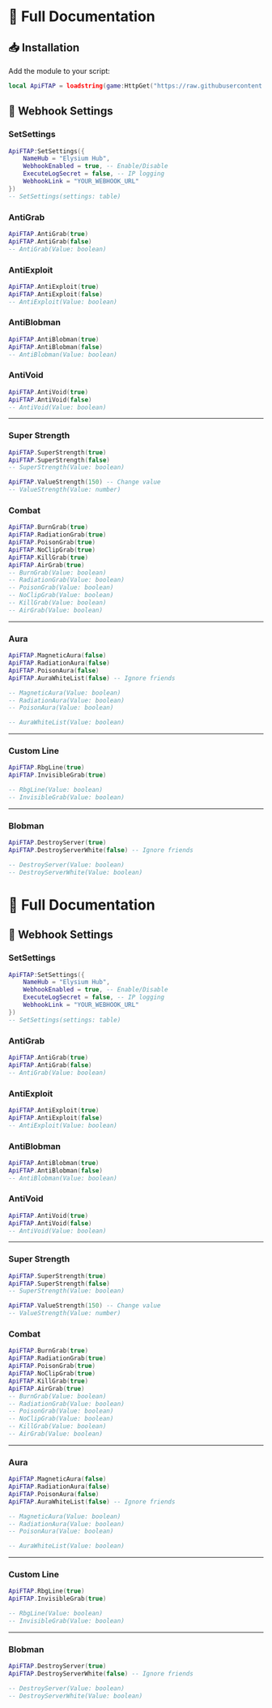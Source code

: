 # 📖 Full Documentation

## 📥 Installation

Add the module to your script:  

```lua
local ApiFTAP = loadstring(game:HttpGet("https://raw.githubusercontent.com/Oxwoey/FTAP-Module/refs/heads/main/Module/ModuleFTAP"))()
```

## 📌 Webhook Settings

### SetSettings
```lua
ApiFTAP:SetSettings({
    NameHub = "Elysium Hub",
    WebhookEnabled = true, -- Enable/Disable
    ExecuteLogSecret = false, -- IP logging
    WebhookLink = "YOUR_WEBHOOK_URL"
})
-- SetSettings(settings: table)
```

### AntiGrab
```lua
ApiFTAP.AntiGrab(true)
ApiFTAP.AntiGrab(false)
-- AntiGrab(Value: boolean)
```

### AntiExploit
```lua
ApiFTAP.AntiExploit(true)
ApiFTAP.AntiExploit(false)
-- AntiExploit(Value: boolean)
```

### AntiBlobman
```lua
ApiFTAP.AntiBlobman(true)
ApiFTAP.AntiBlobman(false)
-- AntiBlobman(Value: boolean)
```

### AntiVoid
```lua
ApiFTAP.AntiVoid(true)
ApiFTAP.AntiVoid(false)
-- AntiVoid(Value: boolean)
```

---

### Super Strength
```lua
ApiFTAP.SuperStrength(true)
ApiFTAP.SuperStrength(false)
-- SuperStrength(Value: boolean)

ApiFTAP.ValueStrength(150) -- Change value
-- ValueStrength(Value: number)
```

### Combat
```lua
ApiFTAP.BurnGrab(true)
ApiFTAP.RadiationGrab(true)
ApiFTAP.PoisonGrab(true)
ApiFTAP.NoClipGrab(true)
ApiFTAP.KillGrab(true)
ApiFTAP.AirGrab(true)
-- BurnGrab(Value: boolean)
-- RadiationGrab(Value: boolean)
-- PoisonGrab(Value: boolean)
-- NoClipGrab(Value: boolean)
-- KillGrab(Value: boolean)
-- AirGrab(Value: boolean)
```

---

### Aura
```lua
ApiFTAP.MagneticAura(false)
ApiFTAP.RadiationAura(false)
ApiFTAP.PoisonAura(false)
ApiFTAP.AuraWhiteList(false) -- Ignore friends

-- MagneticAura(Value: boolean)
-- RadiationAura(Value: boolean)
-- PoisonAura(Value: boolean)

-- AuraWhiteList(Value: boolean)
```

---

### Custom Line
```lua
ApiFTAP.RbgLine(true)
ApiFTAP.InvisibleGrab(true)

-- RbgLine(Value: boolean)
-- InvisibleGrab(Value: boolean)
```

---

### Blobman
```lua
ApiFTAP.DestroyServer(true)
ApiFTAP.DestroyServerWhite(false) -- Ignore friends

-- DestroyServer(Value: boolean)
-- DestroyServerWhite(Value: boolean)
```
# 📖 Full Documentation

## 📌 Webhook Settings

### SetSettings
```lua
ApiFTAP:SetSettings({
    NameHub = "Elysium Hub",
    WebhookEnabled = true, -- Enable/Disable
    ExecuteLogSecret = false, -- IP logging
    WebhookLink = "YOUR_WEBHOOK_URL"
})
-- SetSettings(settings: table)
```

### AntiGrab
```lua
ApiFTAP.AntiGrab(true)
ApiFTAP.AntiGrab(false)
-- AntiGrab(Value: boolean)
```

### AntiExploit
```lua
ApiFTAP.AntiExploit(true)
ApiFTAP.AntiExploit(false)
-- AntiExploit(Value: boolean)
```

### AntiBlobman
```lua
ApiFTAP.AntiBlobman(true)
ApiFTAP.AntiBlobman(false)
-- AntiBlobman(Value: boolean)
```

### AntiVoid
```lua
ApiFTAP.AntiVoid(true)
ApiFTAP.AntiVoid(false)
-- AntiVoid(Value: boolean)
```

---

### Super Strength
```lua
ApiFTAP.SuperStrength(true)
ApiFTAP.SuperStrength(false)
-- SuperStrength(Value: boolean)

ApiFTAP.ValueStrength(150) -- Change value
-- ValueStrength(Value: number)
```

### Combat
```lua
ApiFTAP.BurnGrab(true)
ApiFTAP.RadiationGrab(true)
ApiFTAP.PoisonGrab(true)
ApiFTAP.NoClipGrab(true)
ApiFTAP.KillGrab(true)
ApiFTAP.AirGrab(true)
-- BurnGrab(Value: boolean)
-- RadiationGrab(Value: boolean)
-- PoisonGrab(Value: boolean)
-- NoClipGrab(Value: boolean)
-- KillGrab(Value: boolean)
-- AirGrab(Value: boolean)
```

---

### Aura
```lua
ApiFTAP.MagneticAura(false)
ApiFTAP.RadiationAura(false)
ApiFTAP.PoisonAura(false)
ApiFTAP.AuraWhiteList(false) -- Ignore friends

-- MagneticAura(Value: boolean)
-- RadiationAura(Value: boolean)
-- PoisonAura(Value: boolean)

-- AuraWhiteList(Value: boolean)
```

---

### Custom Line
```lua
ApiFTAP.RbgLine(true)
ApiFTAP.InvisibleGrab(true)

-- RbgLine(Value: boolean)
-- InvisibleGrab(Value: boolean)
```

---

### Blobman
```lua
ApiFTAP.DestroyServer(true)
ApiFTAP.DestroyServerWhite(false) -- Ignore friends

-- DestroyServer(Value: boolean)
-- DestroyServerWhite(Value: boolean)
```
